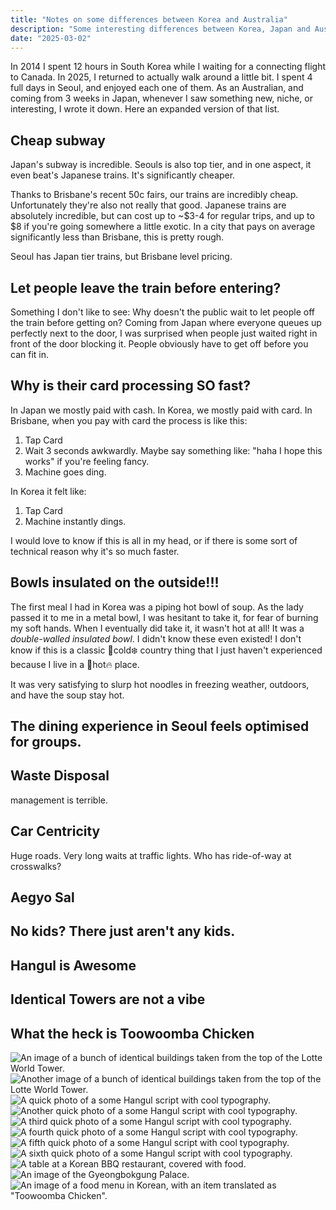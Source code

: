 ```yaml
---
title: "Notes on some differences between Korea and Australia"
description: "Some interesting differences between Korea, Japan and Australia that I wrote down while in Seoul."
date: "2025-03-02"
---
```


In 2014 I spent 12 hours in South Korea while I waiting for a connecting flight to Canada. In 2025, I returned to actually walk around a little bit. I spent 4 full days in Seoul, and enjoyed each one of them. As an Australian, and coming from 3 weeks in Japan, whenever I saw something new, niche, or interesting, I wrote it down. Here an expanded version of that list.

## Cheap subway

Japan's subway is incredible. Seouls is also top tier, and in one aspect, it even beat's Japanese trains. It's significantly cheaper.

Thanks to Brisbane's recent 50c fairs, our trains are incredibly cheap. Unfortunately they're also not really that good. Japanese trains are absolutely incredible, but can cost up to ~$3-4 for regular trips, and up to $8 if you're going somewhere a little exotic. In a city that pays on average significantly less than Brisbane, this is pretty rough.

Seoul has Japan tier trains, but Brisbane level pricing.

## Let people leave the train before entering?

Something I don't like to see: Why doesn't the public wait to let people off the train before getting on? Coming from Japan where everyone queues up perfectly next to the door, I was surprised when people just waited right in front of the door blocking it. People obviously have to get off before you can fit in.

## Why is their card processing SO fast?

In Japan we mostly paid with cash. In Korea, we mostly paid with card. In Brisbane, when you pay with card the process is like this:

1. Tap Card
2. Wait 3 seconds awkwardly. Maybe say something like: "haha I hope this works" if you're feeling fancy.
3. Machine goes ding.

In Korea it felt like:

1. Tap Card
2. Machine instantly dings.

I would love to know if this is all in my head, or if there is some sort of technical reason why it's so much faster.

## Bowls insulated on the outside!!!

The first meal I had in Korea was a piping hot bowl of soup. As the lady passed it to me in a metal bowl, I was hesitant to take it, for fear of burning my soft hands. When I eventually did take it, it wasn't hot at all! It was a _double-walled insulated bowl_. I didn't know these even existed! I don't know if this is a classic 🥶cold❄️ country thing that I just haven't experienced because I live in a 🥵hot🔥 place.

It was very satisfying to slurp hot noodles in freezing weather, outdoors, and have the soup stay hot.

## The dining experience in Seoul feels optimised for groups. 

## Waste Disposal

management is terrible.

## Car Centricity

Huge roads. Very long waits at traffic lights. Who has ride-of-way at crosswalks?

## Aegyo Sal

## No kids? There just aren't any kids.

## Hangul is Awesome

## Identical Towers are not a vibe

## What the heck is Toowoomba Chicken

![An image of a bunch of identical buildings taken from the top of the Lotte World Tower.](/images/blog/notes-on-a-trip-to-seoul/buildings_1.jpg)
![Another image of a bunch of identical buildings taken from the top of the Lotte World Tower.](/images/blog/notes-on-a-trip-to-seoul/buildings_2.jpg)
![A quick photo of a some Hangul script with cool typography.](/images/blog/notes-on-a-trip-to-seoul/hangul_1.jpg)
![Another quick photo of a some Hangul script with cool typography.](/images/blog/notes-on-a-trip-to-seoul/hangul_2.jpg)
![A third quick photo of a some Hangul script with cool typography.](/images/blog/notes-on-a-trip-to-seoul/hangul_3.jpg)
![A fourth quick photo of a some Hangul script with cool typography.](/images/blog/notes-on-a-trip-to-seoul/hangul_4.jpg)
![A fifth quick photo of a some Hangul script with cool typography.](/images/blog/notes-on-a-trip-to-seoul/hangul_5.jpg)
![A sixth quick photo of a some Hangul script with cool typography.](/images/blog/notes-on-a-trip-to-seoul/hangul_6.jpg)
![A table at a Korean BBQ restaurant, covered with food.](/images/blog/notes-on-a-trip-to-seoul/kbbq.jpg)
![An image of the Gyeongbokgung Palace.](/images/blog/notes-on-a-trip-to-seoul/temple.jpg)
![An image of a food menu in Korean, with an item translated as "Toowoomba Chicken".](/images/blog/notes-on-a-trip-to-seoul/toowoomba_chicken.jpg)


